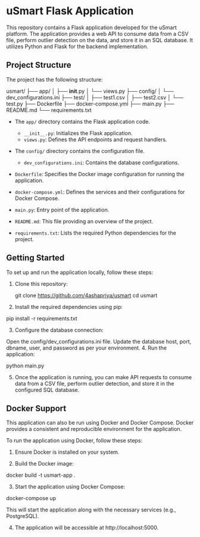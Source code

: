 # uSmart Flask Application

This repository contains a Flask application developed for the uSmart platform. The application provides a web API to consume data from a CSV file, perform outlier detection on the data, and store it in an SQL database. It utilizes Python and Flask for the backend implementation.

## Project Structure

The project has the following structure:

usmart/
├── app/
│   ├── __init__.py
│   └── views.py
├── config/
│   └── dev_configurations.ini
├── test/
│   ├── test1.csv
│   ├── test2.csv
│   └── test.py
├── Dockerfile
├── docker-compose.yml
├── main.py
├── README.md
└── requirements.txt


- The `app/` directory contains the Flask application code.
  - `__init__.py`: Initializes the Flask application.
  - `views.py`: Defines the API endpoints and request handlers.

- The `config/` directory contains the configuration file.
  - `dev_configurations.ini`: Contains the database configurations.

- `Dockerfile`: Specifies the Docker image configuration for running the application.
- `docker-compose.yml`: Defines the services and their configurations for Docker Compose.
- `main.py`: Entry point of the application.
- `README.md`: This file providing an overview of the project.
- `requirements.txt`: Lists the required Python dependencies for the project.

## Getting Started

To set up and run the application locally, follow these steps:

1. Clone this repository:

   git clone https://github.com/4ashapriya/usmart
   cd usmart

2. Install the required dependencies using pip:

pip install -r requirements.txt

3. Configure the database connection:

Open the config/dev_configurations.ini file.
Update the database host, port, dbname, user, and password as per your environment.
4. Run the application:

python main.py

5. Once the application is running, you can make API requests to consume data from a CSV file, perform outlier detection, and store it in the configured SQL database.

## Docker Support
This application can also be run using Docker and Docker Compose. Docker provides a consistent and reproducible environment for the application.

To run the application using Docker, follow these steps:

1. Ensure Docker is installed on your system.

2. Build the Docker image:

docker build -t usmart-app .

3. Start the application using Docker Compose:

docker-compose up

This will start the application along with the necessary services (e.g., PostgreSQL).

4. The application will be accessible at http://localhost:5000.